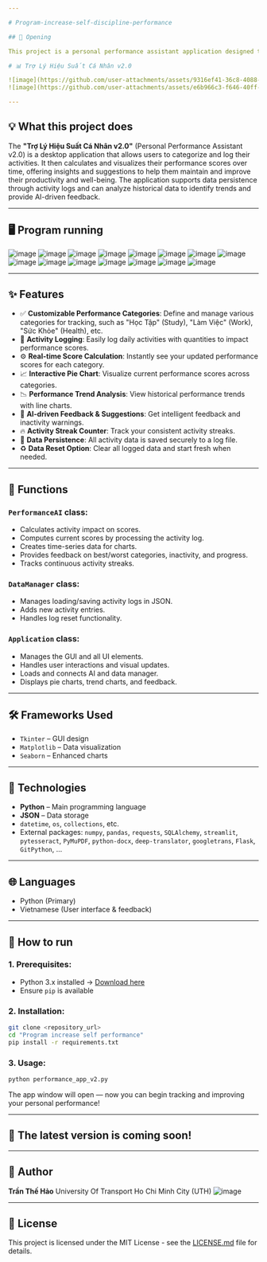 ```yaml
---

# Program-increase-self-discipline-performance

## 🚀 Opening

This project is a personal performance assistant application designed to help users track and improve their daily performance across various aspects of their lives. It provides tools for logging activities, visualizing progress, and receiving intelligent feedback.

# 📊 Trợ Lý Hiệu Suất Cá Nhân v2.0

![image](https://github.com/user-attachments/assets/9316ef41-36c8-4088-8859-d818946c5045)
![image](https://github.com/user-attachments/assets/e6b966c3-f646-40ff-8b1c-ee2137b74b2d)

---
```


## 💡 What this project does

The **"Trợ Lý Hiệu Suất Cá Nhân v2.0"** (Personal Performance Assistant v2.0) is a desktop application that allows users to categorize and log their activities. It then calculates and visualizes their performance scores over time, offering insights and suggestions to help them maintain and improve their productivity and well-being. The application supports data persistence through activity logs and can analyze historical data to identify trends and provide AI-driven feedback.

---

## 🖥️ Program running
![image](https://github.com/user-attachments/assets/b972008d-d267-4dd8-9439-63e93a230512)
![image](https://github.com/user-attachments/assets/fc65cc24-3175-4a62-97bc-36e44f16309a)
![image](https://github.com/user-attachments/assets/a0618361-82c6-4685-9da8-d867cbe09118)
![image](https://github.com/user-attachments/assets/ff6b3673-b680-4334-9aab-8f7b1af07eea)
![image](https://github.com/user-attachments/assets/0c0a2a2d-e342-4dbb-9f27-97ba2f11e7cd)
![image](https://github.com/user-attachments/assets/d3e901ed-3616-4fd4-8cc9-d236d1c5c02b)
![image](https://github.com/user-attachments/assets/7f8e4877-a8fc-44aa-ab82-7352a2bdcd96)
![image](https://github.com/user-attachments/assets/0126a9b3-d18a-45d8-b0af-a3af2f7b890c)
![image](https://github.com/user-attachments/assets/3a5e25e9-dd79-4eb6-be9a-e7c3d6684b97)
![image](https://github.com/user-attachments/assets/2727e370-53a6-40cd-a26f-5057d1b78dfe)
![image](https://github.com/user-attachments/assets/09bf618f-5b98-46f4-abda-231124d7f250)
![image](https://github.com/user-attachments/assets/2141f904-f7f6-4a1a-a093-87a58b2b1d9e)
![image](https://github.com/user-attachments/assets/417d80cf-941f-470c-8489-2ab72e3f46aa)
![image](https://github.com/user-attachments/assets/ac5c663e-53cf-431f-aa10-3bff303f98b4)
![image](https://github.com/user-attachments/assets/b5ef0329-01a9-45d8-be0e-9134987bfd1e)

---

## ✨ Features

* ✅ **Customizable Performance Categories**: Define and manage various categories for tracking, such as "Học Tập" (Study), "Làm Việc" (Work), "Sức Khỏe" (Health), etc.
* 📝 **Activity Logging**: Easily log daily activities with quantities to impact performance scores.
* ⚙️ **Real-time Score Calculation**: Instantly see your updated performance scores for each category.
* 📈 **Interactive Pie Chart**: Visualize current performance scores across categories.
* 📉 **Performance Trend Analysis**: View historical performance trends with line charts.
* 🤖 **AI-driven Feedback & Suggestions**: Get intelligent feedback and inactivity warnings.
* 🔥 **Activity Streak Counter**: Track your consistent activity streaks.
* 💾 **Data Persistence**: All activity data is saved securely to a log file.
* ♻️ **Data Reset Option**: Clear all logged data and start fresh when needed.

---

## 🧠 Functions

### `PerformanceAI` class:

* Calculates activity impact on scores.
* Computes current scores by processing the activity log.
* Creates time-series data for charts.
* Provides feedback on best/worst categories, inactivity, and progress.
* Tracks continuous activity streaks.

### `DataManager` class:

* Manages loading/saving activity logs in JSON.
* Adds new activity entries.
* Handles log reset functionality.

### `Application` class:

* Manages the GUI and all UI elements.
* Handles user interactions and visual updates.
* Loads and connects AI and data manager.
* Displays pie charts, trend charts, and feedback.

---

## 🛠️ Frameworks Used

* `Tkinter` – GUI design
* `Matplotlib` – Data visualization
* `Seaborn` – Enhanced charts

---

## 🧰 Technologies

* **Python** – Main programming language
* **JSON** – Data storage
* `datetime`, `os`, `collections`, etc.
* External packages: `numpy`, `pandas`, `requests`, `SQLAlchemy`, `streamlit`, `pytesseract`, `PyMuPDF`, `python-docx`, `deep-translator`, `googletrans`, `Flask`, `GitPython`, ...

---

## 🌐 Languages

* Python (Primary)
* Vietnamese (User interface & feedback)

---

## 🧪 How to run

### 1. Prerequisites:

* Python 3.x installed → [Download here](https://www.python.org/downloads/)
* Ensure `pip` is available

### 2. Installation:

```bash
git clone <repository_url>
cd "Program increase self performance"
pip install -r requirements.txt
```

### 3. Usage:

```bash
python performance_app_v2.py
```

The app window will open — now you can begin tracking and improving your personal performance!

---

## 🚧 The latest version is coming soon!

---

## 👤 Author

**Trần Thế Hảo**
University Of Transport Ho Chi Minh City (UTH)
![image](https://github.com/user-attachments/assets/f65251cb-4bbb-424f-ab1a-22196a27539d)

---

## 📄 License

This project is licensed under the MIT License - see the [LICENSE.md](LICENSE.md) file for details.

